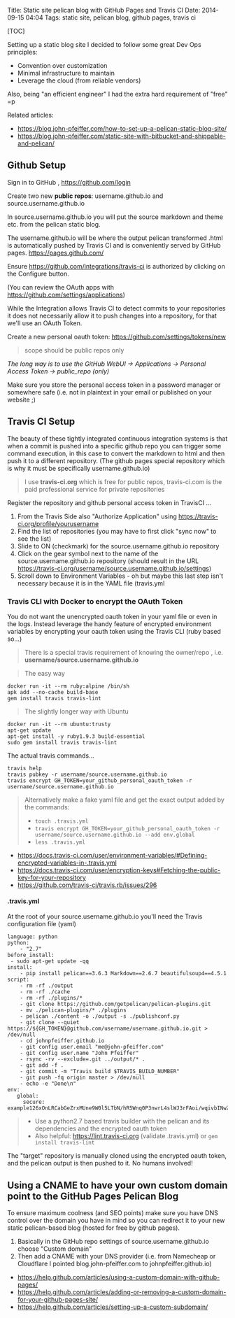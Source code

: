 Title: Static site pelican blog with GitHub Pages and Travis CI
Date: 2014-09-15 04:04
Tags: static site, pelican blog, github pages, travis ci

[TOC]

Setting up a static blog site I decided to follow some great Dev Ops principles:

- Convention over customization
- Minimal infrastructure to maintain
- Leverage the cloud (from reliable vendors)

Also, being "an efficient engineer" I had the extra hard requirement of "free" =p

Related articles:

- <https://blog.john-pfeiffer.com/how-to-set-up-a-pelican-static-blog-site/>
- <https://blog.john-pfeiffer.com/static-site-with-bitbucket-and-shippable-and-pelican/>


## Github Setup

Sign in to GitHub , <https://github.com/login>

Create two new **public repos**: username.github.io and source.username.github.io

In source.username.github.io you will put the source markdown and theme etc. from the pelican static blog.

The username.github.io will be where the output pelican transformed .html is automatically pushed by Travis CI and is conveniently served by GitHub pages. <https://pages.github.com/>


Ensure <https://github.com/integrations/travis-ci> is authorized by clicking on the Configure button.

(You can review the OAuth apps with <https://github.com/settings/applications>)

While the Integration allows Travis CI to detect commits to your repositories it does not necessarily allow it to push changes into a repository, for that we'll use an OAuth Token.

Create a new personal oauth token: <https://github.com/settings/tokens/new>
> scope should be public repos only

*The long way is to use the GitHub WebUI -> Applications -> Personal Access Token -> public_repo (only)*

Make sure you store the personal access token in a password manager or somewhere safe (i.e. not in plaintext in your email or published on your website ;)


## Travis CI Setup

The beauty of these tightly integrated continuous integration systems is that when a commit is pushed into a specific github repo you can trigger some command execution, in this case to convert the markdown to html and then push it to a different repository. (The github pages special repository which is why it must be specifically username.github.io)

> I use **travis-ci.org** which is free for public repos, travis-ci.com is the paid professional service for private repositories

Register the repository and github personal access token in TravisCI ...

1. From the Travis Side also "Authorize Application" using https://travis-ci.org/profile/yourusername
2. Find the list of repositories (you may have to first click "sync now" to see the list)
3. Slide to ON (checkmark) for the source.username.github.io repository
4. Click on the gear symbol next to the name of the source.username.github.io repository (should result in the URL https://travis-ci.org/username/source.username.github.io/settings)
5. Scroll down to Environment Variables - oh but maybe this last step isn't necessary because it is in the YAML file (travis.yml

### Travis CLI with Docker to encrypt the OAuth Token

You do not want the unencrypted oauth token in your yaml file or even in the logs.  Instead leverage the handy feature of encrypted environment variables by encrypting your oauth token using the Travis CLI (ruby based so...)

> There is a special travis requirement of knowing the owner/repo , i.e. **username/source.username.github.io**

> The easy way

    docker run -it --rm ruby:alpine /bin/sh
    apk add --no-cache build-base
    gem install travis travis-lint

> The slightly longer way with Ubuntu

    docker run -it --rm ubuntu:trusty
    apt-get update
    apt-get install -y ruby1.9.3 build-essential
    sudo gem install travis travis-lint

The actual travis commands...

    travis help
    travis pubkey -r username/source.username.github.io
    travis encrypt GH_TOKEN=your_github_personal_oauth_token -r username/source.username.github.io

> Alternatively make a fake yaml file and get the exact output added by the commands:
> - `touch .travis.yml`
> - `travis encrypt GH_TOKEN=your_github_personal_oauth_token -r username/source.username.github.io --add env.global`
> - `less .travis.yml`

- <https://docs.travis-ci.com/user/environment-variables/#Defining-encrypted-variables-in-.travis.yml>
- <https://docs.travis-ci.com/user/encryption-keys#Fetching-the-public-key-for-your-repository>
- <https://github.com/travis-ci/travis.rb/issues/296>


#### .travis.yml

At the root of your source.username.github.io you'll need the Travis configuration file (yaml)

    language: python
    python:
        - "2.7"
    before_install:
     - sudo apt-get update -qq
    install:
        - pip install pelican==3.6.3 Markdown==2.6.7 beautifulsoup4==4.5.1
    script:
        - rm -rf ./output
        - rm -rf ./cache
        - rm -rf ./plugins/*
        - git clone https://github.com/getpelican/pelican-plugins.git
        - mv ./pelican-plugins/* ./plugins
        - pelican ./content -o ./output -s ./publishconf.py
        - git clone --quiet https://${GH_TOKEN}@github.com/username/username.github.io.git > /dev/null
        - cd johnpfeiffer.github.io
        - git config user.email "me@john-pfeiffer.com"
        - git config user.name "John Pfeiffer"
        - rsync -rv --exclude=.git ../output/* .
        - git add -f .
        - git commit -m "Travis build $TRAVIS_BUILD_NUMBER"
        - git push -fq origin master > /dev/null
        - echo -e "Done\n"
    env:
       global:
         secure: example126xOnLRCabGeZrxMUne9W0l5LTbN/hR5Wnq0P3nwrL4slWJ3rFAoi/wqivbINwZGOkU7e/OPVvjDCRivAIxeti61xtnKgyFL6rTvc7u5vAjCF6m4qx6+bXOx9YbXCEUdJmBd25qGBy3PIg4rt/524DOBZhZ9t4glt8Qo=
    
> - Use a python2.7 based travis builder with the pelican and its dependencies and the encrypted oauth token
> - Also helpful: <https://lint.travis-ci.org> (validate .travis.yml) or `gem install travis-lint`

The "target" repository is manually cloned using the encrypted oauth token, and the pelican output is then pushed to it.  No humans involved!


## Using a CNAME to have your own custom domain point to the GitHub Pages Pelican Blog

To ensure maximum coolness (and SEO points) make sure you have DNS control over the domain you have in mind so you can redirect it to your new static pelican-based blog (hosted for free by github pages).

1. Basically in the GitHub repo settings of source.username.github.io choose "Custom domain"
2. Then add a CNAME with your DNS provider (i.e. from Namecheap or Cloudflare I pointed blog.john-pfeiffer.com to johnpfeiffer.github.io)

- <https://help.github.com/articles/using-a-custom-domain-with-github-pages/>
- <https://help.github.com/articles/adding-or-removing-a-custom-domain-for-your-github-pages-site/>
- <https://help.github.com/articles/setting-up-a-custom-subdomain/>


